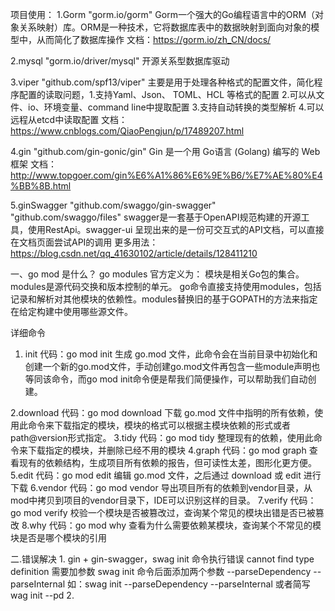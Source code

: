 项目使用：
1.Gorm  "gorm.io/gorm" 
Gorm一个强大的Go编程语言中的ORM（对象关系映射）库。ORM是一种技术，它将数据库表中的数据映射到面向对象的模型中，从而简化了数据库操作
文档：https://gorm.io/zh_CN/docs/

2.mysql "gorm.io/driver/mysql" 
开源关系型数据库驱动

3.viper "github.com/spf13/viper" 
主要是用于处理各种格式的配置文件，简化程序配置的读取问题，1.支持Yaml、Json、 TOML、HCL 等格式的配置 2.可以从文件、io、环境变量、command line中提取配置 3.支持自动转换的类型解析  4.可以远程从etcd中读取配置
文档：https://www.cnblogs.com/QiaoPengjun/p/17489207.html

4.gin "github.com/gin-gonic/gin"
Gin 是一个用 Go语言 (Golang) 编写的 Web 框架
文档：http://www.topgoer.com/gin%E6%A1%86%E6%9E%B6/%E7%AE%80%E4%BB%8B.html

5.ginSwagger "github.com/swaggo/gin-swagger" "github.com/swaggo/files"
swagger是一套基于OpenAPI规范构建的开源工具，使用RestApi。swagger-ui 呈现出来的是一份可交互式的API文档，可以直接在文档页面尝试API的调用 
更多用法：https://blog.csdn.net/qq_41630102/article/details/128411210




一、go mod 是什么？
go modules 官方定义为：
模块是相关Go包的集合。modules是源代码交换和版本控制的单元。
go命令直接支持使用modules，包括记录和解析对其他模块的依赖性。modules替换旧的基于GOPATH的方法来指定在给定构建中使用哪些源文件。

详细命令
1. init
代码：go mod init
生成 go.mod 文件，此命令会在当前目录中初始化和创建一个新的go.mod文件，手动创建go.mod文件再包含一些module声明也等同该命令，而go mod init命令便是帮我们简便操作，可以帮助我们自动创建。

2.download
代码：go mod download
下载 go.mod 文件中指明的所有依赖，使用此命令来下载指定的模块，模块的格式可以根据主模块依赖的形式或者path@version形式指定。
3.tidy
代码：go mod tidy
整理现有的依赖，使用此命令来下载指定的模块，并删除已经不用的模块
4.graph
代码：go mod graph
查看现有的依赖结构，生成项目所有依赖的报告，但可读性太差，图形化更方便。
5.edit
代码：go mod edit
编辑 go.mod 文件，之后通过 download 或 edit 进行下载
6.vendor
代码：go mod vendor
导出项目所有的依赖到vendor目录，从mod中拷贝到项目的vendor目录下，IDE可以识别这样的目录。
7.verify
代码：go mod verify
校验一个模块是否被篡改过，查询某个常见的模块出错是否已被篡改
8.why
代码：go mod why
查看为什么需要依赖某模块，查询某个不常见的模块是否是哪个模块的引用

二.错误解决
1.
gin + gin-swagger，swag init 命令执行错误 cannot find type definition
需要加参数  swag init 命令后面添加两个参数 --parseDependency --parseInternal 
如：swag init --parseDependency --parseInternal 
或者简写 wag init --pd 
2.

